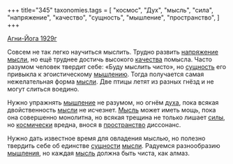 +++
title="345"
taxonomies.tags = [
 "космос",
 "Дух",
 "мысль",
 "сила",
 "напряжение",
 "качество",
 "сущность",
 "мышление",
 "пространство",
]
+++

[Агни-Йога 1929г](/agni/1929)

Совсем не так легко научиться мыслить. Трудно развить [напряжение](/tags/напряжение) [мысли](/tags/[мысль](/tags/мысль)), но ещё труднее достичь высокого [качества](/tags/качество) помысла. Часто разумом человек твердит себе: «Буду мыслить чисто», но [сущность](/tags/сущность) его привыкла к эгоистическому [мышлению](/tags/[мышление](/tags/мышление)). Тогда получается самая нежелательная форма [мысли](/tags/[мысль](/tags/мысль)). Две птицы летят из разных гнёзд и не могут слиться воедино.   

Нужно упражнять [мышление](/tags/мышление) не разумом, но огнём [духа](/tags/Дух), пока всякая двойственность [мысли](/tags/[мысль](/tags/мысль)) не исчезнет. [Мысль](/tags/[мысль](/tags/мысль)) может иметь мощь, пока она совершенно монолитна, но всякая трещина не только лишает [силы](/tags/сила), но [космически](/tags/космос) вредна, внося в [пространство](/tags/пространство) диссонанс.   

Нужно дать известное время для овладения мыслью, но полезно твердить себе об единстве [сущности](/tags/сущность) [мысли](/tags/[мысль](/tags/мысль)). Радуемся разнообразию [мышления](/tags/мышление), но каждая [мысль](/tags/мысль) должна быть чиста, как алмаз.